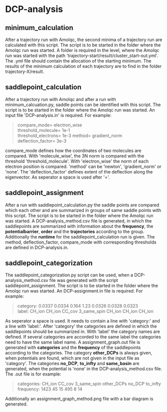 # DCP-analysis

## minimum_calculation
After a trajectory run with Amolqc, the second minima of a trajectory run are calculated with this script. The script is to be started in the folder where the Amolqc run was started. A folder is required in the level, where the Amolqc run was started with the path 'trajectory-start/result/cluster_start-out.yml'. The .yml file should contain the allocation of the starting minimum. The results of the minimum calculation of each trajectory are to find in the folder trajectory-X/result. 


## saddlepoint_calculation
After a trajectory run with Amolqc and after a run with minimum_calcuation.py, saddle points can be identified with this script. The script is to be started in the folder where the Amolqc run was started. An input file 'DCP-analysis.in' is required. For example:

> compare_mode= electron_wise   
> threshold_molecule= 1e-1  
> threshold_electrons= 1e-3
  method= gradient_norm  
  deflection_factor= 3e-3  
  
compare_mode defines how the coordinates of two molecules are compared. With 'molecule_wise', the 3N norm is compared with the threshold 'threshold_molecule'. With 'electron_wise' the norm of each electron position is compared.
'method' can be 'newton', 'gradient_norm' or 'none'. The 'deflection_factor' defines extent of the deflection along the eigenvector.
As seperator a space is used after '='. 


## saddlepoint_assignment
After a run with saddlepoint_calculation.py the saddle points are compared which each other and are summarized in groups of same saddle points with this script. The script is to be started in the folder where the Amolqc run was started. A DCP-analysis_method.csv file is generated, in which the saddlepoints are summarized with information about the **frequency**, the **potentialbarrier**, **order** and the **trajectories** according to the group. Additionally the **runtime** for the saddlepoint_calculation run is given. The method, deflection_factor, compare_mode with corresponding thresholds are defined in DCP-analysis.in.

## saddlepoint_categorization
The saddlepoint_categorization.py script can be used, when a DCP-analysis_method.csv file was generated with the script saddlepoint_assignment. The script is to be started in the folder where the Amolqc run was started.
An DCP-assignment.in file is required. For example:

> category: 0.0337 0.0334 0.164 1.23 0.0326 0.0328 0.0323  
  label: CH_ion CH_ion CC_cov 3_same_spin CH_ion CH_ion CH_ion
 
As seperator a space is used. 
It needs to contain a line with 'category:' and a line with 'label:'. After 'category' the categories are defined in which the saddlepoints should be summarized in. With 'label' the category names are defined. If several categories are accorded to the same label  the categories need to have the same label name. 
A assignment_graph.out file is generated with **categories** and the **frequency** of the saddlepoints according to the categories. The category **other_DCPs** is always given, when potentials are found, which are not given in the input file as 'category'. The categories **no_DCP**, **to_infty** and **same_basin** are generated, when the potential is 'none' in the DCP-analysis_method.csv file. The .out file is for example:

>categories: CH_ion CC_cov 3_same_spin other_DCPs no_DCP to_infty  
 frequency: 1423 45 15 495 8 14

Additionally an assignment_graph_method.png file with a bar diagram is generated.
